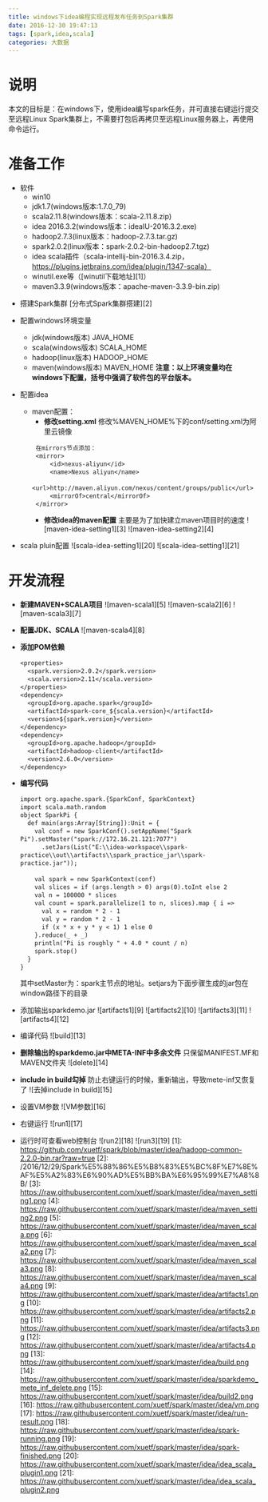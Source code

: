 ```yaml
---
title: windows下idea编程实现远程发布任务到Spark集群
date: 2016-12-30 19:47:13
tags: [spark,idea,scala]
categories: 大数据
---
```

# 说明
本文的目标是：在windows下，使用idea编写spark任务，并可直接右键运行提交至远程Linux Spark集群上，不需要打包后再拷贝至远程Linux服务器上，再使用命令运行。
# 准备工作
* 软件
  * win10
  * jdk1.7(windows版本:1.7.0_79)
  * scala2.11.8(windows版本：scala-2.11.8.zip)
  * idea 2016.3.2(windows版本：ideaIU-2016.3.2.exe)
  * hadoop2.7.3(linux版本：hadoop-2.7.3.tar.gz)
  * spark2.0.2(linux版本：spark-2.0.2-bin-hadoop2.7.tgz)
  * idea scala插件（scala-intellij-bin-2016.3.4.zip，https://plugins.jetbrains.com/idea/plugin/1347-scala）
  * winutil.exe等（[winutil下载地址][1]）
  * maven3.3.9(windows版本：apache-maven-3.3.9-bin.zip)
<!--more-->
* 搭建Spark集群
  [分布式Spark集群搭建][2]
* 配置windows环境变量
  * jdk(windows版本) JAVA_HOME
  * scala(windows版本) SCALA_HOME
  * hadoop(linux版本) HADOOP_HOME
  * maven(windows版本) MAVEN_HOME
 **注意：以上环境变量均在windows下配置，括号中强调了软件包的平台版本。**
* 配置idea
  * maven配置：
     * **修改setting.xml**
     修改%MAVEN_HOME%下的conf/setting.xml为阿里云镜像
     ```
      在mirrors节点添加：
      <mirror> 
          <id>nexus-aliyun</id>
          <name>Nexus aliyun</name>
          <url>http://maven.aliyun.com/nexus/content/groups/public</url> 
          <mirrorOf>central</mirrorOf> 
      </mirror>
     ```
     * **修改idea的maven配置**
       主要是为了加快建立maven项目时的速度
        ![maven-idea-setting1][3] 
        ![maven-idea-setting2][4] 
        
 * scala pluin配置
     ![scala-idea-setting1][20] 
     ![scala-idea-setting1][21]     
        
# 开发流程        
* **新建MAVEN+SCALA项目**
    ![maven-scala1][5] 
    ![maven-scala2][6]
    ![maven-scala3][7] 
* **配置JDK、SCALA**
    ![maven-scala4][8] 
    
* **添加POM依赖**
  ```
  <properties>
    <spark.version>2.0.2</spark.version>
    <scala.version>2.11</scala.version>
  </properties>
  <dependency>
    <groupId>org.apache.spark</groupId>
    <artifactId>spark-core_${scala.version}</artifactId>
    <version>${spark.version}</version>
  </dependency>
  <dependency>
    <groupId>org.apache.hadoop</groupId>
    <artifactId>hadoop-client</artifactId>
    <version>2.6.0</version>
  </dependency>
  ```

* **编写代码**
    ```
    import org.apache.spark.{SparkConf, SparkContext}
    import scala.math.random
    object SparkPi {
      def main(args:Array[String]):Unit = {
        val conf = new SparkConf().setAppName("Spark Pi").setMaster("spark://172.16.21.121:7077")
          .setJars(List("E:\\idea-workspace\\spark-practice\\out\\artifacts\\spark_practice_jar\\spark-practice.jar"));
    
        val spark = new SparkContext(conf)
        val slices = if (args.length > 0) args(0).toInt else 2
        val n = 100000 * slices
        val count = spark.parallelize(1 to n, slices).map { i =>
          val x = random * 2 - 1
          val y = random * 2 - 1
          if (x * x + y * y < 1) 1 else 0
        }.reduce(_ + _)
        println("Pi is roughly " + 4.0 * count / n)
        spark.stop()
      }
    } 
    ```
    其中setMaster为：spark主节点的地址。setjars为下面步骤生成的jar包在window路径下的目录

* 添加输出sparkdemo.jar
    ![artifacts1][9] 
    ![artifacts2][10] 
    ![artifacts3][11] 
    ![artifacts4][12] 

* 编译代码
    ![build][13] 

* **删除输出的sparkdemo.jar中META-INF中多余文件**
  只保留MANIFEST.MF和MAVEN文件夹
  ![delete][14] 

* **include in build勾掉**
  防止右键运行的时候，重新输出，导致mete-inf又恢复了
  ![去掉include in build][15] 

* 设置VM参数
  ![VM参数][16] 
* 右键运行
  ![run1][17] 
* 运行时可查看web控制台
  ![run2][18] 
  ![run3][19] 
  [1]: https://github.com/xuetf/spark/blob/master/idea/hadoop-common-2.2.0-bin.rar?raw=true
  [2]: /2016/12/29/Spark%E5%88%86%E5%B8%83%E5%BC%8F%E7%8E%AF%E5%A2%83%E6%90%AD%E5%BB%BA%E6%95%99%E7%A8%8B/
  [3]: https://raw.githubusercontent.com/xuetf/spark/master/idea/maven_setting1.png
  [4]: https://raw.githubusercontent.com/xuetf/spark/master/idea/maven_setting2.png
  [5]: https://raw.githubusercontent.com/xuetf/spark/master/idea/maven_scala.png
  [6]: https://raw.githubusercontent.com/xuetf/spark/master/idea/maven_scala2.png
  [7]: https://raw.githubusercontent.com/xuetf/spark/master/idea/maven_scala3.png
  [8]: https://raw.githubusercontent.com/xuetf/spark/master/idea/maven_scala4.png
  [9]: https://raw.githubusercontent.com/xuetf/spark/master/idea/artifacts1.png
  [10]: https://raw.githubusercontent.com/xuetf/spark/master/idea/artifacts2.png
  [11]: https://raw.githubusercontent.com/xuetf/spark/master/idea/artifacts3.png
  [12]: https://raw.githubusercontent.com/xuetf/spark/master/idea/artifacts4.png
  [13]: https://raw.githubusercontent.com/xuetf/spark/master/idea/build.png
 [14]: https://raw.githubusercontent.com/xuetf/spark/master/idea/sparkdemo_mete_inf_delete.png
 [15]: https://raw.githubusercontent.com/xuetf/spark/master/idea/build2.png
[16]: https://raw.githubusercontent.com/xuetf/spark/master/idea/vm.png
[17]: https://raw.githubusercontent.com/xuetf/spark/master/idea/run-result.png
[18]: https://raw.githubusercontent.com/xuetf/spark/master/idea/spark-running.png
[19]: https://raw.githubusercontent.com/xuetf/spark/master/idea/spark-finished.png
[20]: https://raw.githubusercontent.com/xuetf/spark/master/idea/idea_scala_plugin1.png
[21]: https://raw.githubusercontent.com/xuetf/spark/master/idea/idea_scala_plugin2.png